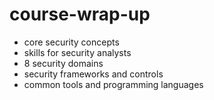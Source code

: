# course-wrap-up

- core security concepts
- skills for security analysts
- 8 security domains
- security frameworks and controls
- common tools and programming languages
